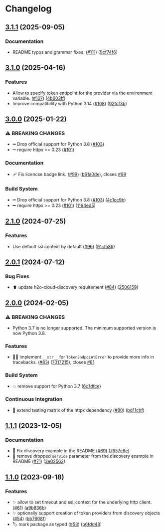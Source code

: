 # Changelog

## [3.1.1](https://github.com/h2oai/authn-py/compare/v3.1.0...v3.1.1) (2025-09-05)


### Documentation

* README typos and grammar fixes. ([#111](https://github.com/h2oai/authn-py/issues/111)) ([9cf74f6](https://github.com/h2oai/authn-py/commit/9cf74f67d3c95eacfdaac56c0af703f69175e4f6))

## [3.1.0](https://github.com/h2oai/authn-py/compare/v3.0.0...v3.1.0) (2025-04-16)


### Features

* Allow to specify token endpoint for the provider via the environment variable. ([#107](https://github.com/h2oai/authn-py/issues/107)) ([4b603ff](https://github.com/h2oai/authn-py/commit/4b603ffc62dfced319c6b48c2cd0f9245eafb843))
* Improve compatibility with Python 3.14 ([#108](https://github.com/h2oai/authn-py/issues/108)) ([02fcf3b](https://github.com/h2oai/authn-py/commit/02fcf3bef91d8b6e3aeff3a9b8236ea594639670))

## [3.0.0](https://github.com/h2oai/authn-py/compare/v2.1.0...v3.0.0) (2025-01-22)


### ⚠ BREAKING CHANGES

* ➖ Drop official support for Python 3.8 ([#103](https://github.com/h2oai/authn-py/issues/103))
* ➖ require httpx >= 0.23 ([#101](https://github.com/h2oai/authn-py/issues/101))

### Documentation

* 🩹 Fix licencse badge link. ([#99](https://github.com/h2oai/authn-py/issues/99)) ([b61a0de](https://github.com/h2oai/authn-py/commit/b61a0deacf3a5c4ceb2ce6b903a4d124626ace4b)), closes [#98](https://github.com/h2oai/authn-py/issues/98)


### Build System

* ➖ Drop official support for Python 3.8 ([#103](https://github.com/h2oai/authn-py/issues/103)) ([4c1cc9b](https://github.com/h2oai/authn-py/commit/4c1cc9bdbe33847418dbe8e3b71c6142e0f28f93))
* ➖ require httpx &gt;= 0.23 ([#101](https://github.com/h2oai/authn-py/issues/101)) ([1164ed5](https://github.com/h2oai/authn-py/commit/1164ed5669512328ec8829483a9f98df65e7ce96))

## [2.1.0](https://github.com/h2oai/authn-py/compare/v2.0.1...v2.1.0) (2024-07-25)


### Features

* Use default ssl context by default ([#96](https://github.com/h2oai/authn-py/issues/96)) ([91cfa86](https://github.com/h2oai/authn-py/commit/91cfa86c701b5fa2fc8555919ba8543b9f0fa184))

## [2.0.1](https://github.com/h2oai/authn-py/compare/v2.0.0...v2.0.1) (2024-07-12)


### Bug Fixes

* :arrow_up: update h2o-cloud-discovery requirement ([#84](https://github.com/h2oai/authn-py/issues/84)) ([2506159](https://github.com/h2oai/authn-py/commit/250615916f00df44c147920774e65577fdeaf0f2))

## [2.0.0](https://github.com/h2oai/authn-py/compare/v1.1.1...v2.0.0) (2024-02-05)


### ⚠ BREAKING CHANGES

* Python 3.7 is no longer supported. The minimum supported version is now Python 3.8.

### Features

* 🧑‍💻 Implement `__str__` for `TokenEndpointError` to provide more info in tracebacks. ([#83](https://github.com/h2oai/authn-py/issues/83)) ([7317215](https://github.com/h2oai/authn-py/commit/7317215ba82e8b430207b1b936229f31b866b68b)), closes [#81](https://github.com/h2oai/authn-py/issues/81)


### Build System

* 💥 remove support for Python 3.7 ([6d1dfce](https://github.com/h2oai/authn-py/commit/6d1dfced40263e88ecb496f06842ecf1980c14fa))


### Continuous Integration

* 👷 extend testing matrix of the httpx dependency ([#80](https://github.com/h2oai/authn-py/issues/80)) ([bd11cbf](https://github.com/h2oai/authn-py/commit/bd11cbfc63fd41069de90ea610cd46d346e85ad0))

## [1.1.1](https://github.com/h2oai/authn-py/compare/v1.1.0...v1.1.1) (2023-12-05)


### Documentation

* 📝 Fix discovery example in the README ([#69](https://github.com/h2oai/authn-py/issues/69)) ([7657e6e](https://github.com/h2oai/authn-py/commit/7657e6ed7540113ca6310cb765af285a4944c82a))
* 📝 remove dropped `service` parameter from the discovery example in README ([#71](https://github.com/h2oai/authn-py/issues/71)) ([3e02562](https://github.com/h2oai/authn-py/commit/3e02562c6b5413af8519509c8901f6c7829ea119))

## [1.1.0](https://github.com/h2oai/authn-py/compare/v1.0.0...v1.1.0) (2023-09-18)


### Features

* ✨ allow to set timeout and ssl_context for the underlying http client. ([#61](https://github.com/h2oai/authn-py/issues/61)) ([a9b836b](https://github.com/h2oai/authn-py/commit/a9b836bd4398a7fd775b7e49d90cee64de99f270))
* ✨ optionally support creation of token providers from discovery objects ([#54](https://github.com/h2oai/authn-py/issues/54)) ([bb7608f](https://github.com/h2oai/authn-py/commit/bb7608f620f136fe6b1a2210e0f71d798f685a37))
* 🏷️ mark package as typed ([#53](https://github.com/h2oai/authn-py/issues/53)) ([b6fdd48](https://github.com/h2oai/authn-py/commit/b6fdd48b21f62225be0204fc8649f21c0666a09f))
